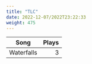 ```yaml
---
title: "TLC"
date: 2022-12-07/2022T23:22:33
weight: 475
---
```




 Song | Plays 
----- | -----:
Waterfalls | 3
